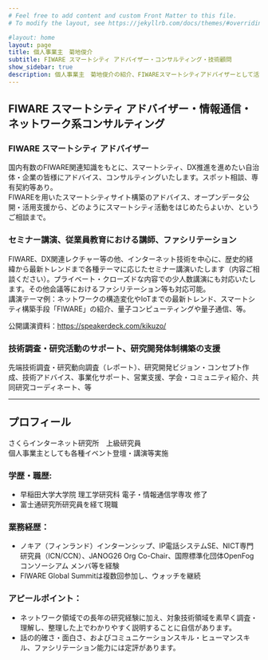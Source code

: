 ```yaml
---
# Feel free to add content and custom Front Matter to this file.
# To modify the layout, see https://jekyllrb.com/docs/themes/#overriding-theme-defaults

#layout: home
layout: page
title: 個人事業主　菊地俊介
subtitle: FIWARE スマートシティ アドバイザー・コンサルティング・技術顧問
show_sidebar: true
description: 個人事業主　菊地俊介の紹介、FIWAREスマートシティアドバイザーとして活動。
---
```


## FIWARE スマートシティ アドバイザー・情報通信・ネットワーク系コンサルティング

### FIWARE スマートシティ アドバイザー

国内有数のFIWARE関連知識をもとに、スマートシティ、DX推進を進めたい自治体・企業の皆様にアドバイス、コンサルティングいたします。スポット相談、専有契約等あり。  
FIWAREを用いたスマートシティサイト構築のアドバイス、オープンデータ公開・活用支援から、どのようにスマートシティ活動をはじめたらよいか、というご相談まで。

### セミナー講演、従業員教育における講師、ファシリテーション

FIWARE、DX関連レクチャー等の他、インターネット技術を中心に、歴史的経緯から最新トレンドまで各種テーマに応じたセミナー講演いたします（内容ご相談ください）。プライベート・クローズドな内容での少人数講演にも対応いたします。その他会議等におけるファシリテーション等も対応可能。  
講演テーマ例：ネットワークの構造変化やIoTまでの最新トレンド、スマートシティ構築手段「FIWARE」の紹介、量子コンピューティングや量子通信、等。

公開講演資料：https://speakerdeck.com/kikuzo/

### 技術調査・研究活動のサポート、研究開発体制構築の支援

先端技術調査・研究動向調査（レポート）、研究開発ビジョン・コンセプト作成、技術アドバイス、事業化サポート、営業支援、学会・コミュニティ紹介、共同研究コーディネート、等

---

## プロフィール
さくらインターネット研究所　上級研究員  
個人事業主としても各種イベント登壇・講演等実施

### 学歴・職歴:
- 早稲田大学大学院 理工学研究科 電子・情報通信学専攻 修了
- 富士通研究所研究員を経て現職
### 業務経歴：
- ノキア（フィンランド）インターンシップ、IP電話システムSE、NICT専門研究員（ICN/CCN）、JANOG26 Org Co-Chair、国際標準化団体OpenFogコンソーシアム メンバ等を経験
- FIWARE Global Summitは複数回参加し、ウォッチを継続
### アピールポイント：
- ネットワーク領域での長年の研究経験に加え、対象技術領域を素早く調査・理解し、整理した上でわかりやすく説明することに自信があります。
- 話の的確さ・面白さ、およびコミュニケーションスキル・ヒューマンスキル、ファシリテーション能力には定評があります。
